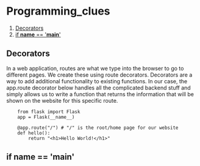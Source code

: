 # Programming_clues

1. [Decorators](#1)
2. [if __name__ == '__main__'](#2)

 

<a name="1"></a>
## Decorators

In a web application, routes are what we type into the browser to go to different pages. We create these using route decorators. Decorators are a way to add additional functionality to  existing functions. In our case, the app.route decorator below handles all the complicated backend stuff and simply allows us to write a function that returns the information that will be shown on the website for this specific route. 

        from flask import Flask 
        app = Flask(__name__)
        
        @app.route("/") # "/" is the root/home page for our website
        def hello():
            return "<h1>Hello World!</h1>"

<a name="2"></a>
## if __name__ == '__main__'
